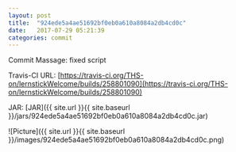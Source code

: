 ```yaml
---
layout: post
title:  "924ede5a4ae51692bf0eb0a610a8084a2db4cd0c"
date:   2017-07-29 05:21:39
categories: commit
---
```


Commit Massage: fixed script  

Travis-CI URL: [https://travis-ci.org/THS-on/lernstickWelcome/builds/258801090](https://travis-ci.org/THS-on/lernstickWelcome/builds/258801090)

JAR: [JAR]({{ site.url }}{{ site.baseurl }}/jars/924ede5a4ae51692bf0eb0a610a8084a2db4cd0c.jar)

![Picture]({{ site.url }}{{ site.baseurl }}/images/924ede5a4ae51692bf0eb0a610a8084a2db4cd0c.png)

